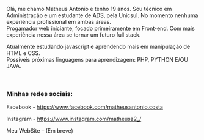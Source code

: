 Olá, me chamo Matheus Antonio e tenho 19 anos. Sou técnico em Administração e um estudante de ADS, pela Unicsul. No momento nenhuma experiência profissional em ambas áreas. <br>
Progamador web iniciante, focado primeiramente em Front-end. Com mais experiência nessa área se tornar um futuro full stack.

Atualmente estudando javascript e aprendendo mais em manipulação de HTML e CSS. <br>
Possíveis próximas linguagens para aprendizagem: PHP, PYTHON E/OU JAVA.

<br>

<h3> Minhas redes sociais: </h3>

Facebook - https://www.facebook.com/matheusantonio.costa

Instagram - https://www.instagram.com/matheusz2_/

Meu WebSite – (Em breve)
